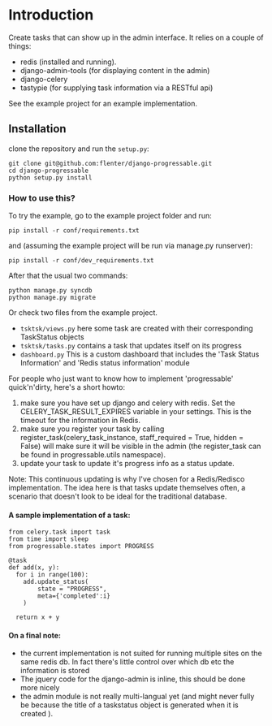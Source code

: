 Introduction
============

Create tasks that can show up in the admin interface. It relies on a couple of things:
* redis (installed and running). 
* django-admin-tools (for displaying content in the admin)
* django-celery
* tastypie (for supplying task information via a RESTful api)

See the example project for an example implementation.


Installation
------------

clone the repository and run the ``setup.py``:

    git clone git@github.com:flenter/django-progressable.git
    cd django-progressable
    python setup.py install


### How to use this?

To try the example, go to the example project folder and run:

    pip install -r conf/requirements.txt

and (assuming the example project will be run via manage.py runserver):

    pip install -r conf/dev_requirements.txt

After that the usual two commands:

    python manage.py syncdb
    python manage.py migrate


Or check two files from the example project.

* `tsktsk/views.py` here some task are created with their corresponding TaskStatus objects
* `tsktsk/tasks.py` contains a task that updates itself on its progress
* `dashboard.py` This is a custom dashboard that includes the 'Task Status Information' 
and 'Redis status information' module



For people who just want to know how to implement 'progressable' quick'n'dirty, here's a short howto:

1. make sure you have set up django and celery with redis. Set the CELERY_TASK_RESULT_EXPIRES variable in your settings. This is the timeout for the information in Redis.
2. make sure you register your task by calling register_task(celery_task_instance, staff_required = True, hidden = False) will make sure it will be visible in the admin (the register_task can be found in progressable.utils namespace).
3. update your task to update it's progress info as a status update. 

Note: This continuous updating is why I've chosen for a Redis/Redisco implementation. The idea here is that tasks update themselves often, a scenario that doesn't look to be ideal for the traditional database.


#### A sample implementation of a task:

    from celery.task import task
    from time import sleep
    from progressable.states import PROGRESS

    @task
    def add(x, y):
      for i in range(100):
        add.update_status(
            state = "PROGRESS",
            meta={'completed':i}
        )

      return x + y


#### On a final note:

* the current implementation is not suited for running multiple sites on the same redis db. In fact there's little control over which db etc the information is stored
 * The jquery code for the django-admin is inline, this should be done more 
  nicely
* the admin module is not really multi-langual yet (and might never fully be because the title of a taskstatus object is generated when it is created ).


